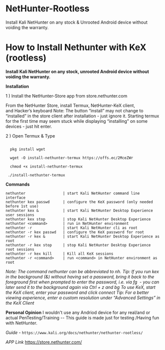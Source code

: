 # NetHunter-Rootless
Install Kali NetHunter on any stock &amp; Unrooted Android device without voiding the warranty.

<h1> How to Install Nethunter with KeX (rootless) </h1> 

__Install Kali NetHunter on any stock, unrooted Android device without voiding the warranty.__

**Installation**

1 ) 
Install the NetHunter-Store app from store.nethunter.com

From the NetHunter Store, install Termux, NetHunter-KeX client, and Hacker’s keyboard Note: The button “install” may not change to “installed” in the store client after installation - just ignore it. Starting termux for the first time may seem stuck while displaying “installing” on some devices - just hit enter.

2 ) 
Open Termux & Type 
```termux-setup-storage

  pkg install wget

  wget -O install-nethunter-termux https://offs.ec/2MceZWr

  chmod +x install-nethunter-termux

 ./install-nethunter-termux
 ```
__Commands__
```
nethunter                 | start Kali NetHunter command line interface
nethunter kex passwd      | configure the KeX password (only needed before 1st use)
nethunter kex &           | start Kali NetHunter Desktop Experience user sessions
nethunter kex stop        | stop Kali NetHunter Desktop Experience
nethunter <command>       | run in NetHunter environment
nethunter -r              | start Kali NetHunter cli as root
nethunter -r kex passwd   | configure the KeX password for root
nethunter -r kex &        | start Kali NetHunter Desktop Experience as root
nethunter -r kex stop     | stop Kali NetHunter Desktop Experience root sessions
nethunter -r kex kill     | Kill all KeX sessions
nethunter -r <command>    | run <command> in NetHunter environment as root
```

*Note: The command nethunter can be abbreviated to nh. Tip: If you run kex in the background (&) without having set a password, bring it back to the foreground first when prompted to enter the password, i.e. via fg <job id> - you can later send it to the background again via Ctrl + z and bg <job id>
To use KeX, start the KeX client, enter your password and click connect Tip: For a better viewing experience, enter a custom resolution under “Advanced Settings” in the KeX Client*

__Personal Opinion__
I wouldn't use any Andriod device for any real/and or actual PenTesting/Training -- This guide is made just for testing /Having fun with NetHunter.

*Guide* - `https://www.kali.org/docs/nethunter/nethunter-rootless/`

*APP Link* https://store.nethunter.com/
